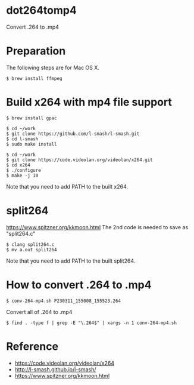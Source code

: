 # dot264tomp4

Convert .264 to .mp4

# Preparation

The following steps are for Mac OS X.

```
$ brew install ffmpeg
```

# Build x264 with mp4 file support

```
$ brew install gpac
```

```
$ cd ~/work
$ git clone https://github.com/l-smash/l-smash.git
$ cd l-smash
$ sudo make install
```

```
$ cd ~/work
$ git clone https://code.videolan.org/videolan/x264.git 
$ cd x264
$ ./configure
$ make -j 10
```

Note that you need to add PATH to the built x264.


# split264

https://www.spitzner.org/kkmoon.html
The 2nd code is needed to save as "split264.c"

```
$ clang split264.c
$ mv a.out split264
```

Note that you need to add PATH to the built split264.


# How to convert .264 to .mp4

```
$ conv-264-mp4.sh P230311_155008_155523.264
```

Convert all of .264 to .mp4

```
$ find . -type f | grep -E "\.264$" | xargs -n 1 conv-264-mp4.sh
```


# Reference

* https://code.videolan.org/videolan/x264
* http://l-smash.github.io/l-smash/
* https://www.spitzner.org/kkmoon.html
